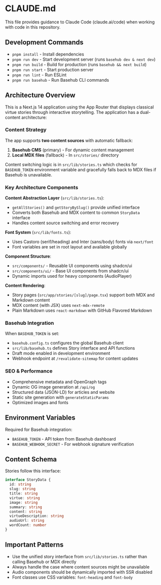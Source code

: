# CLAUDE.md

This file provides guidance to Claude Code (claude.ai/code) when working with code in this repository.

## Development Commands

- `pnpm install` - Install dependencies
- `pnpm run dev` - Start development server (runs `basehub dev & next dev`)
- `pnpm run build` - Build for production (runs `basehub && next build`)
- `pnpm run start` - Start production server
- `pnpm run lint` - Run ESLint
- `pnpm run basehub` - Run Basehub CLI commands

## Architecture Overview

This is a Next.js 14 application using the App Router that displays classical virtue stories through interactive storytelling. The application has a dual-content architecture:

### Content Strategy
The app supports **two content sources** with automatic fallback:
1. **Basehub CMS** (primary) - For dynamic content management
2. **Local MDX files** (fallback) - In `src/stories/` directory

Content switching logic is in `src/lib/stories.ts` which checks for `BASEHUB_TOKEN` environment variable and gracefully falls back to MDX files if Basehub is unavailable.

### Key Architecture Components

**Content Abstraction Layer** (`src/lib/stories.ts`):
- `getAllStories()` and `getStoryBySlug()` provide unified interface
- Converts both Basehub and MDX content to common `StoryData` interface
- Handles content source switching and error recovery

**Font System** (`src/lib/fonts.ts`):
- Uses Castoro (serif/heading) and Inter (sans/body) fonts via `next/font`
- Font variables are set in root layout and available globally

**Component Structure**:
- `src/components/` - Reusable UI components using shadcn/ui
- `src/components/ui/` - Base UI components from shadcn/ui
- Dynamic imports used for heavy components (AudioPlayer)

**Content Rendering**:
- Story pages (`src/app/stories/[slug]/page.tsx`) support both MDX and Markdown content
- MDX content (with JSX) uses `next-mdx-remote`
- Plain Markdown uses `react-markdown` with GitHub Flavored Markdown

### Basehub Integration

When `BASEHUB_TOKEN` is set:
- `basehub.config.ts` configures the global Basehub client
- `src/lib/basehub.ts` defines Story interface and API functions
- Draft mode enabled in development environment
- Webhook endpoint at `/revalidate-sitemap` for content updates

### SEO & Performance
- Comprehensive metadata and OpenGraph tags
- Dynamic OG image generation at `/api/og`
- Structured data (JSON-LD) for articles and website
- Static site generation with `generateStaticParams`
- Optimized images and fonts

## Environment Variables

Required for Basehub integration:
- `BASEHUB_TOKEN` - API token from Basehub dashboard
- `BASEHUB_WEBHOOK_SECRET` - For webhook signature verification

## Content Schema

Stories follow this interface:
```typescript
interface StoryData {
  id: string
  slug: string
  title: string
  virtue: string
  image: string
  summary: string
  content: string
  virtueDescription: string
  audioUrl: string
  wordCount: number
}
```

## Important Patterns

- Use the unified story interface from `src/lib/stories.ts` rather than calling Basehub or MDX directly
- Always handle the case where content sources might be unavailable
- Audio components should be dynamically imported with SSR disabled
- Font classes use CSS variables: `font-heading` and `font-body`